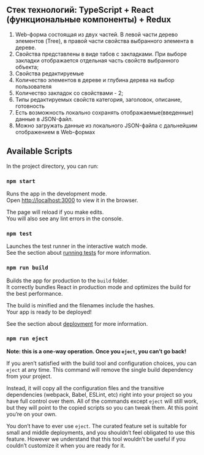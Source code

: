 ## Стек технологий: TypeScript + React (функциональные компоненты) + Redux
1. Web-форма состоящая из двух частей. В левой части дерево элементов (Tree), в правой части свойства выбранного элемента в дереве.
2. Свойства представлены в виде табов с закладками. При выборе закладки отображается отдельная часть свойств выбранного объекта;
3. Свойства редактируемые
4. Количество элементов в дереве и глубина дерева на выбор пользователя
5. Количество закладок со свойствами - 2;
6. Типы редактируемых свойств категория, заголовок, описание, готовность
7. Есть возможность локально сохранять отображаемые(введенные) данные в JSON-файл. 
8. Можно загружать данные из локального JSON-файла с дальнейшим отображением в Web-формах

## Available Scripts

In the project directory, you can run:

### `npm start`

Runs the app in the development mode.\
Open [http://localhost:3000](http://localhost:3000) to view it in the browser.

The page will reload if you make edits.\
You will also see any lint errors in the console.

### `npm test`

Launches the test runner in the interactive watch mode.\
See the section about [running tests](https://facebook.github.io/create-react-app/docs/running-tests) for more information.

### `npm run build`

Builds the app for production to the `build` folder.\
It correctly bundles React in production mode and optimizes the build for the best performance.

The build is minified and the filenames include the hashes.\
Your app is ready to be deployed!

See the section about [deployment](https://facebook.github.io/create-react-app/docs/deployment) for more information.

### `npm run eject`

**Note: this is a one-way operation. Once you `eject`, you can’t go back!**

If you aren’t satisfied with the build tool and configuration choices, you can `eject` at any time. This command will remove the single build dependency from your project.

Instead, it will copy all the configuration files and the transitive dependencies (webpack, Babel, ESLint, etc) right into your project so you have full control over them. All of the commands except `eject` will still work, but they will point to the copied scripts so you can tweak them. At this point you’re on your own.

You don’t have to ever use `eject`. The curated feature set is suitable for small and middle deployments, and you shouldn’t feel obligated to use this feature. However we understand that this tool wouldn’t be useful if you couldn’t customize it when you are ready for it.
